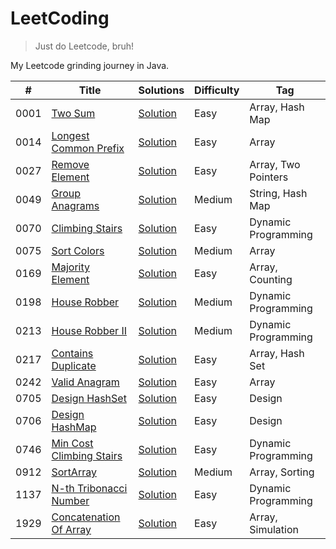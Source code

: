 # LeetCoding

> Just do Leetcode, bruh!

My Leetcode grinding journey in Java.

| #    | Title                                                                               | Solutions                                                                                       | Difficulty | Tag                 |
|------|-------------------------------------------------------------------------------------|-------------------------------------------------------------------------------------------------|------------|---------------------|
| 0001 | [Two Sum](https://leetcode.com/problems/two-sum/)                                   | [Solution](src/main/java/org/redquark/leetcoding/arrays/TwoSum.java)                            | Easy       | Array, Hash Map     |
| 0014 | [Longest Common Prefix](https://leetcode.com/problems/longest-common-prefix/)       | [Solution](src/main/java/org/redquark/leetcoding/arrays/LongestCommonPrefix.java)               | Easy       | Array               |
| 0027 | [Remove Element](https://leetcode.com/problems/remove-element/)                     | [Solution](src/main/java/org/redquark/leetcoding/arrays/RemoveElement.java)                     | Easy       | Array, Two Pointers |
| 0049 | [Group Anagrams](https://leetcode.com/problems/group-anagrams/)                     | [Solution](src/main/java/org/redquark/leetcoding/strings/GroupAnagrams.java)                    | Medium     | String, Hash Map    |
| 0070 | [Climbing Stairs](https://leetcode.com/problems/climbing-stairs/)                   | [Solution](src/main/java/org/redquark/leetcoding/dynamicprogramming/ClimbingStairs.java)        | Easy       | Dynamic Programming |
| 0075 | [Sort Colors](https://leetcode.com/problems/sort-colors/)                           | [Solution](src/main/java/org/redquark/leetcoding/arrays/SortColors.java)                        | Medium     | Array               |
| 0169 | [Majority Element](https://leetcode.com/problems/majority-element/)                 | [Solution](src/main/java/org/redquark/leetcoding/arrays/MajorityElement.java)                   | Easy       | Array, Counting     |
| 0198 | [House Robber](https://leetcode.com/problems/house-robber/)                         | [Solution](src/main/java/org/redquark/leetcoding/dynamicprogramming/HouseRobber.java)           | Medium     | Dynamic Programming |
| 0213 | [House Robber II](https://leetcode.com/problems/house-robber-ii/)                   | [Solution](src/main/java/org/redquark/leetcoding/dynamicprogramming/HouseRobberII.java)         | Medium     | Dynamic Programming |
| 0217 | [Contains Duplicate](https://leetcode.com/problems/contains-duplicate/)             | [Solution](src/main/java/org/redquark/leetcoding/arrays/ContainsDuplicate.java)                 | Easy       | Array, Hash Set     |
| 0242 | [Valid Anagram](https://leetcode.com/problems/valid-anagram/)                       | [Solution](src/main/java/org/redquark/leetcoding/arrays/ValidAnagram.java)                      | Easy       | Array               |
| 0705 | [Design HashSet](https://leetcode.com/problems/design-hashset/)                     | [Solution](src/main/java/org/redquark/leetcoding/design/DesignHashSet.java)                     | Easy       | Design              |
| 0706 | [Design HashMap](https://leetcode.com/problems/design-hashmap/)                     | [Solution](src/main/java/org/redquark/leetcoding/design/DesignHashMap.java)                     | Easy       | Design              |
| 0746 | [Min Cost Climbing Stairs](https://leetcode.com/problems/min-cost-climbing-stairs/) | [Solution](src/main/java/org/redquark/leetcoding/dynamicprogramming/MinCostClimbingStairs.java) | Easy       | Dynamic Programming |
| 0912 | [SortArray](https://leetcode.com/problems/sort-array/)                              | [Solution](src/main/java/org/redquark/leetcoding/arrays/SortArray.java)                         | Medium     | Array, Sorting      |
| 1137 | [N-th Tribonacci Number](https://leetcode.com/problems/n-th-tribonacci-number/)     | [Solution](src/main/java/org/redquark/leetcoding/dynamicprogramming/NthTribonacciNumber.java)   | Easy       | Dynamic Programming |
| 1929 | [Concatenation Of Array](https://leetcode.com/problems/concatenation-of-array/)     | [Solution](src/main/java/org/redquark/leetcoding/arrays/ConcatenationOfArray.java)              | Easy       | Array, Simulation   |